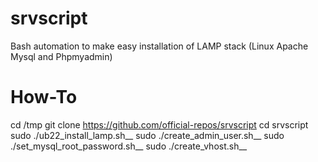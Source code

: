 # srvscript
Bash automation to make easy installation of LAMP stack (Linux Apache Mysql and Phpmyadmin)

# How-To
cd /tmp
git clone https://github.com/official-repos/srvscript
cd srvscript
sudo ./ub22_install_lamp.sh__
sudo ./create_admin_user.sh__
sudo ./set_mysql_root_password.sh__
sudo ./create_vhost.sh__
